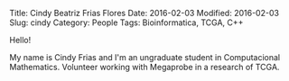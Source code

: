 Title: Cindy Beatriz Frias Flores
Date: 2016-02-03
Modified: 2016-02-03
Slug: cindy
Category: People
Tags: Bioinformatica, TCGA, C++

Hello!

My name is Cindy Frias and I'm an ungraduate student in Computacional Mathematics. 
Volunteer working with Megaprobe in a research of TCGA.

